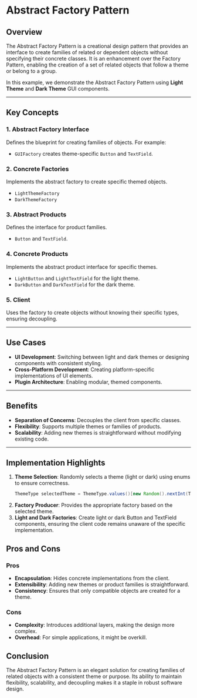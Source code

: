 # Abstract Factory Pattern

## Overview
The Abstract Factory Pattern is a creational design pattern that provides an interface to create families of related or dependent objects without specifying their concrete classes. It is an enhancement over the Factory Pattern, enabling the creation of a set of related objects that follow a theme or belong to a group.

In this example, we demonstrate the Abstract Factory Pattern using **Light Theme** and **Dark Theme** GUI components.

---

## Key Concepts

### 1. **Abstract Factory Interface**
Defines the blueprint for creating families of objects. For example:
- `GUIFactory` creates theme-specific `Button` and `TextField`.

### 2. **Concrete Factories**
Implements the abstract factory to create specific themed objects.
- `LightThemeFactory`
- `DarkThemeFactory`

### 3. **Abstract Products**
Defines the interface for product families.
- `Button` and `TextField`.

### 4. **Concrete Products**
Implements the abstract product interface for specific themes.
- `LightButton` and `LightTextField` for the light theme.
- `DarkButton` and `DarkTextField` for the dark theme.

### 5. **Client**
Uses the factory to create objects without knowing their specific types, ensuring decoupling.

---

## Use Cases

- **UI Development**: Switching between light and dark themes or designing components with consistent styling.
- **Cross-Platform Development**: Creating platform-specific implementations of UI elements.
- **Plugin Architecture**: Enabling modular, themed components.

---

## Benefits

- **Separation of Concerns**: Decouples the client from specific classes.
- **Flexibility**: Supports multiple themes or families of products.
- **Scalability**: Adding new themes is straightforward without modifying existing code.

---

## Implementation Highlights

1. **Theme Selection**:
   Randomly selects a theme (light or dark) using enums to ensure correctness.
   ```java
   ThemeType selectedTheme = ThemeType.values()[new Random().nextInt(ThemeType.values().length)];
    ```
2. **Factory Producer**:
   Provides the appropriate factory based on the selected theme.
3. **Light and Dark Factories**:
   Create light or dark Button and TextField components, ensuring the client code remains unaware of the specific implementation.

## Pros and Cons

### Pros
- **Encapsulation**: Hides concrete implementations from the client.
- **Extensibility**: Adding new themes or product families is straightforward.
- **Consistency**: Ensures that only compatible objects are created for a theme.

### Cons
- **Complexity**: Introduces additional layers, making the design more complex.
- **Overhead**: For simple applications, it might be overkill.

## Conclusion
The Abstract Factory Pattern is an elegant solution for creating families of related objects with a consistent theme or purpose.
Its ability to maintain flexibility, scalability, and decoupling makes it a staple in robust software design.
